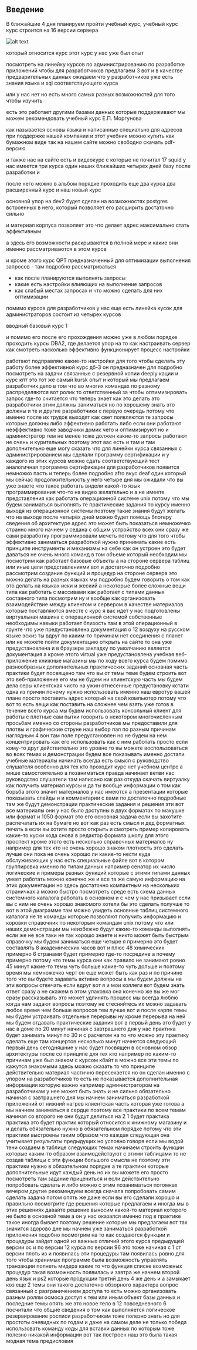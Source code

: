 ## Введение 

В ближайшие 4 дня планируем пройти учебный курс, учебный курс курс строится на 16 версии сервера  

![alt text](image.png)

который относится курс этот курс у нас уже был опыт 

посмотреть на линейку курсов по администрированию по разработке приложений чтобы для разработчиков предлагаем 3 вот и в качестве предварительных данных ожидаем что у разработчиков уже есть знания языка и sql соответствующего курса 

или у нас нет но есть много самых разных возможностей для того чтобы изучить

есть это работает другими базами данных которые поддерживают мы можем рекомендовать учебный курс Е.П. Моргунова

как называется основы языка и написанные специально для адресов при поддержке нашей компании и этот учебник можно купить как бумажном виде так на нашем сайте можно свободно скачать pdf-версию
 
и также нас на сайте есть и видеокурс с которые не почитал 17 squid у нас имеется три курса один наших ближайших четырех дней базу после разработки и 

после него можно в альбом порядке проходить еще два курса два расширенный курс и наш новый курс

основной упор на dev2 будет сделан на возможностях postgres встроенных в него, который позволяет его расширить достаточно сильно

и материал корпуса позволяет это что делает адрес максимально стать эффективным

а здесь его возможности раскрываются в полной мере и какие они именно рассматриваются в этом курсе

и кроме этого курс QPT предназначенный для оптимизации выполнения запросов - там подробно рассматриваться

* как после планируются выполнять запросы
* какие есть настройки влияющих на выполнение запросов
* как слабый местах запросах и что можно сделать для них оптимизации

помимо курсов для разработчиков  у нас еще есть линейка кусок для администраторов состоит из четырех курсов

вводный базовый курс 1

и помимо его после его прохождения можно уже в любом порядке проходить курсы DBA2, где делается упор на то как настраивать сервер как смотреть насколько эффективно функционирует процесс настройки

работают подправляю какие-то настройки для того чтобы сделать эту работу более эффективной курс дб-3 он предназначен для подробно посмотреть на задачи связанные с резервной копии deeply кации и курс кпт это тот же самый kursk опыт и который мы предлагаем разработчик дело в том что во многих командах по разному распределяются вот ролик то ответственный за чтобы оптимизировать запрос где-то считается что теперь знает как это делать это разработчики этим должны заниматься но по хорошему знать это должны и те и другие разработчики с первую очередь потому что именно после их трудов выходят как свет появляются те запросы которые должны либо эффективно работать либо если они работают неэффективно тоже заводчики домик чего и оптимизируют но и администратор тем не менее тоже должен какие-то запросы работают не очень и курительных поэтому этот вас есть и там и там дополнительно еще могу сказать что для линейки курса связанных с администрированием мы сделали программу сертификации и у каждого из этих курсов можно сдать соответствующий тест аналогичная программа сертификации для разработчиков появится немножко пасть и теперь более подробно afro вкус deaf один который мы сейчас продолжительность у него четыре дня мы ожидали что вы уже знаете что такое работать видели какой-то язык программирования что-то на видео желательно и а не имеете представления как работать операционной системе unix потому что мы будем заниматься выполнять те практические задания по курсу именно выходя из операционной системы поэтому такие знания будут желать что на выходе после четырёх дней можно будет помощь блогеру сведения об архитектуре адрес это может быть показаться немножечко странно много начнем у седана с общим устройство всех они сразу же сами разработку программировали мечеть потому что для того чтобы эффективно заниматься разработкой нужно принимать какие есть принципе инструменты и механизмы на себе как он устроен это будет даваться не очень много команд в том объеме который необходим мы посмотрим как работает базовые объекты а на стороне сервера таблиц или иные цели представлениями вот и достаточно подробно рассмотрим создание функций и процедур на стороне сервера это можно делать на разных языках мы подробно будем говорить о том как это делать на языках иски и жеский а некоторые более сложные вещи типа как работать с массивами как работает с типами данных составного типа посмотрим ну и вообще как организовать взаимодействие между клиентом и сервером в качестве материалов которые поставляются вместе с курс я вас идет у нас подготовлены виртуальная машина с операционной системой собственные необходимы навыки работает близость там в этой операционный в грунте что уже предустановлена документация о 12 воздуху на русском языке эскиз ты вдруг по каким-то причинам нет соединения с планет или не можете пойти документацию открыть на сайте то она уже предустановлена и в браузере закладку по умолчанию является документация а кроме этого virtual уже предустановлена учебная веб-приложение книжные магазины мы по ходу всего курса будем помимо разнообразных дополнительных практических заданий основная часть практики будет посвящено там что вы от темы теме будем строить вот это веб-приложение его мы не будем ни клиентскую часть мы будем дела серы клиентская чисто на ужин отнесенные предустановку кстати одна из причин почему нужно использовать именно наш евротур вашей плане просто поставить адрес который на свой компьютер потому что вот то есть вещи как поставить на сложнее чем взять уже готов в течение всего курса мы будем использовать консольный клиент для работы с плотные сам пытки говорить о некотором многочисленным просьбам именно со стороны разработчиков мы предоставили для плотвы и графические струне наш выбор пал по разным причинам наглядным 4 вон там поле предустановлен но не будем на нем концентрировать как его использовать как с ним работать просто если кому-то друг действительно это уровне то вы можете воспользоваться во всех темах и демонстрации будем все показывать именно достали учебные материалы начинать всегда есть смысл с руководство слушателя особенно для тех кто проходит курс нет учебном центре а мише самостоятельно а позаниматься правда начинает ветви нас руководство слушатели там написано как раз откуда скачать виртуалку как получить материал курсы и да ты вообще информации о том как борьба этого значит материалов у нас имеются а презентации которые показывать слайды и и комментарии с вами по достаточно подробные там же будут демонстрации практические задания и решения эти вот все материалы они у нас было доступны в двух форматах по макушке или формат и 1050 формат это его основная задача если вы захотите распечатать их на бумаге но вот как раз есть смысл и дед форматных печать а если вы хотите просто открыть и смотреть пример копировать какие-то куски кода снова в редактор формата школу для этого проспект кроме этого есть несколько справочных материалов ну например для тех кто не очень хорошо знаком плотность это сделать лучше они пока не очень хорошо ли какие-то нести куда обслуживающих у нас есть специальные файле вот в котором группировка именно по типам данных например сенатор их число логические и примеры разных функций которые с этими типами данных умеет работать можно конечно же и все та же самую информацию на этих документации но здесь достаточно компактным на нескольких страничках а можно быстро посмотреть среде есть схема данных системного каталога работать в основном и с чем у нас призывает если вы с ним не очень хорошо знакомого хотели бы это сделать получше то вот в этой диаграмме там можно увидеть основные таблиц системного каталога не те команды которые позволяют получить информацию и коровки справочник по некоторым командам unix потому что или наших демонстрации мы неизбежно будут какие-то команды выполнять если же не все таки не так хорошо знаете и никто может быть быстрым справочку мы будем заниматься еще четыре я примерно это будет составлять 8 академических часов вот и плюс 48 химических примерно 6 странами будет примерно где-то посредине а почему примерно потому что темы курса они как правило не занимают ровно 45 минут какие-то темы чуть больше какие-то чуть дольше и поэтому время мы немножечко черт он еще может быть как раз и по причине того что вы будете задавать активно вопросы а мы будем должны на эти вопросы отвечать если вдруг вот я и мои коллеги вот будем знать ответ сразу а не скажем в этом упаковка она конечно же вы же мог сразу рассказывать это может удлинять процесс мы всегда люблю когда нам задают вопросы поэтому не стесняйтесь их можно задавать любое время чем больше вопросов тем лучше вот и после карпе темы мы будем устраивать отдельные перерывы ну кроме перерыва на ней мы будем отдавать практические задания вот в первый день это будет у нас в доме по 20 минут начиная с завтрашнего дня у нас практика будет занимать минут по 30 и с расчетом на то что можно эту практику сделать еще там концертов несколько минут начнется следующий первый день сегодняшние у нас будет посвящен в основном обзор архитектуры после со принципе для тех кто например по каким-то причинам уже был знаком с курсом кбайт в можно все эти темы по кажутся знакомыми здесь можно сказать то что принципе действительно материал частично пересекается но он сделан именно с упором на разработчиков то есть не показывается дополнительная информация которую важно например администратором на разработчикам у нее может быть знать и не сильно обязательно начиная с завтрашнего дня мы начнем заниматься разработкой приложений от нижний нагрев клиентская часть которая уже готова а мы начнем заниматься в сердце поэтому все практики по всем темам начиная со второго не они будут делиться на 2 1 будет практика практика это будет практик который относится к книжному магазину и и делать обязательно нужно в обязательном порядке потому что эти практики выстроены таким образом что каждая следующая она учитывает результаты предыдущих но условно говоря если мы водой тени создаем в таблице следующих темах начинаем строить функции которые каким-то образом взаимодействуют с этими таблицами то не создав таблицы с эти функции большого смысла не поэтому эти практики нужно в обязательном порядке а те практики которые дополнительные идут каждый день но их вы можете его просто посмотреть там задание прицениться и если действительно попробовать сделать и либо можно с этим позаниматься потомках вечером другие рекомендуем всегда сначала попробовать самим сделать задача потом опять же даже если вы его сделали хорошо и правильно посмотрите где решения которые предлагаем и иногда мы в этих решениях давайте решение выносим какой-то материал которого не было в основной теме а он у нас оказался именно под в практике такое иногда бывает поэтому решение которые мы предлагаем вот так значится здорово дне мы начнем уже заниматься разработкой приложения подобно посмотрим на то как создаются функции и процедуры зайдет одной из важных отличий этого курса предыдущей версии ос и по версии 12 курса по версии 96 это тоже начиная с 1 ст версии плоть из и появилась эти процедуры там появилась ровно для того чтобы хранимых программе была возможность управлять транзакции полнеть мидера какие то что функция списке возможных процедур такая возможность появилась и завтра же начнем второй день язык и ps2 которые продукции третий день 4 же день и а замыкает коз еще 2 темы они такого достаточно обзорного характера вопрос связанный с разграничением доступа то есть можно организовать разным ролям осмоса доступ к тем или иным объект базы данных и последние темы опять же это новое тело в 12 повседневного 6 посчитали что общие сведения о том как выполняется логическое резервирование росписи разработчикам тоже полезно знать но для простоты очевидных по годам и даже на самом деле не только победа использовать команду коды для вставки данных по которым тоже полезно никакой информации вот так построен наш это была такая модная тема предисловия
